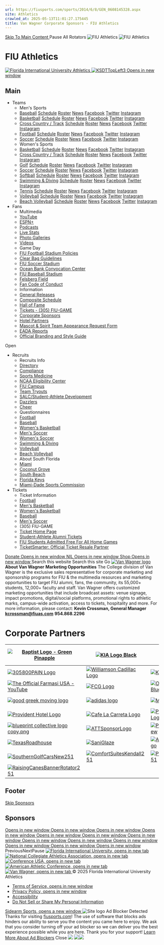 ```yaml
---
url: https://fiusports.com/sports/2014/6/8/GEN_0608145328.aspx
site: Athletics
crawled_at: 2025-05-13T11:01:27.175445
title: Van Wagner Corporate Sponsors - FIU Athletics
---
```


[ Skip To Main Content ](https://fiusports.com/sports/2014/6/8/GEN_0608145328.aspx#main-content) Pause All Rotators 
![FIU Athletics](https://dxbhsrqyrr690.cloudfront.net/sidearm.nextgen.sites/fiu.sidearmsports.com/images/responsive_2024/logo_main.svg) ![FIU Athletics](https://dxbhsrqyrr690.cloudfront.net/sidearm.nextgen.sites/fiu.sidearmsports.com/images/responsive_2024/logo_main.svg)
# FIU Athletics
[ ![Florida International University Athletics](https://dxbhsrqyrr690.cloudfront.net/sidearm.nextgen.sites/fiu.sidearmsports.com/images/responsive_2024/logo_main.svg) ](https://fiusports.com/)
[ ![KSDTTopLeft3](https://fiusports.com/images/2024/10/30/KSDTTopLeft3.png) Opens in new window ](https://fiusports.com/common/controls/adhandler.aspx?ad_id=1&target=https://www.ksdt-cpa.com "Top Left Header Ad Space")
## Main
  * Teams
    * Men's Sports
    * [Baseball](https://fiusports.com/sports/baseball) [Schedule](https://fiusports.com/sports/baseball/schedule) [Roster](https://fiusports.com/sports/baseball/roster) [News](https://fiusports.com/sports/baseball/archives) [Facebook](https://www.facebook.com/FIUAthletics/) [Twitter](https://twitter.com/FIUBaseball) [Instagram](https://instagram.com/fiu_baseball)
    * [Basketball](https://fiusports.com/sports/mens-basketball) [Schedule](https://fiusports.com/sports/mens-basketball/schedule) [Roster](https://fiusports.com/sports/mens-basketball/roster) [News](https://fiusports.com/sports/mens-basketball/archives) [Facebook](https://www.facebook.com/FIUAthletics/) [Twitter](https://twitter.com/@FIUHoops) [Instagram](https://instagram.com/fiuhoops)
    * [Cross Country / Track](https://fiusports.com/sports/mens-cross-country) [Schedule](https://fiusports.com/sports/mens-cross-country/schedule) [Roster](https://fiusports.com/sports/mens-cross-country/roster) [News](https://fiusports.com/sports/mens-cross-country/archives) [Facebook](https://www.facebook.com/FIUAthletics/) [Twitter](https://twitter.com/fiutrackxc) [Instagram](https://instagram.com/fiutrackxc)
    * [Football](https://fiusports.com/sports/football) [Schedule](https://fiusports.com/sports/football/schedule) [Roster](https://fiusports.com/sports/football/roster) [News](https://fiusports.com/sports/football/archives) [Facebook](https://www.facebook.com/FIUAthletics/) [Twitter](https://twitter.com/FIUFootball) [Instagram](https://instagram.com/fiu.football)
    * [Soccer](https://fiusports.com/sports/mens-soccer) [Schedule](https://fiusports.com/sports/mens-soccer/schedule) [Roster](https://fiusports.com/sports/mens-soccer/roster) [News](https://fiusports.com/sports/mens-soccer/archives) [Facebook](https://www.facebook.com/FIUAthletics/) [Twitter](https://twitter.com/FIUMensSoccer) [Instagram](https://instagram.com/fiumsoccer)
    * Women's Sports
    * [Basketball](https://fiusports.com/sports/womens-basketball) [Schedule](https://fiusports.com/sports/womens-basketball/schedule) [Roster](https://fiusports.com/sports/womens-basketball/roster) [News](https://fiusports.com/sports/womens-basketball/archives) [Facebook](https://www.facebook.com/FIUAthletics/) [Twitter](https://twitter.com/@FIUWBB) [Instagram](https://instagram.com/fiuwbb)
    * [Cross Country / Track](https://fiusports.com/sports/womens-track-and-field) [Schedule](https://fiusports.com/sports/womens-track-and-field/schedule) [Roster](https://fiusports.com/sports/womens-track-and-field/roster) [News](https://fiusports.com/sports/womens-track-and-field/archives) [Facebook](https://www.facebook.com/FIUAthletics/) [Twitter](https://twitter.com/fiutrackxc) [Instagram](https://instagram.com/fiutrackxc)
    * [Golf](https://fiusports.com/sports/womens-golf) [Schedule](https://fiusports.com/sports/womens-golf/schedule) [Roster](https://fiusports.com/sports/womens-golf/roster) [News](https://fiusports.com/sports/womens-golf/archives) [Facebook](https://www.facebook.com/FIUAthletics/) [Twitter](https://twitter.com/FIUAthletics) [Instagram](https://instagram.com/fiuwgolf)
    * [Soccer](https://fiusports.com/sports/womens-soccer) [Schedule](https://fiusports.com/sports/womens-soccer/schedule) [Roster](https://fiusports.com/sports/womens-soccer/roster) [News](https://fiusports.com/sports/womens-soccer/archives) [Facebook](https://www.facebook.com/FIUAthletics/) [Twitter](https://twitter.com/FIUWSoccer) [Instagram](https://instagram.com/fiuwsoccer)
    * [Softball](https://fiusports.com/sports/softball) [Schedule](https://fiusports.com/sports/softball/schedule) [Roster](https://fiusports.com/sports/softball/roster) [News](https://fiusports.com/sports/softball/archives) [Facebook](https://www.facebook.com/FIUAthletics/) [Twitter](https://twitter.com/FIUSoftball) [Instagram](https://instagram.com/fiusoftball)
    * [Swimming & Diving](https://fiusports.com/sports/womens-swimming-and-diving) [Schedule](https://fiusports.com/sports/womens-swimming-and-diving/schedule) [Roster](https://fiusports.com/sports/womens-swimming-and-diving/roster) [News](https://fiusports.com/sports/womens-swimming-and-diving/archives) [Facebook](https://www.facebook.com/FIUAthletics/) [Twitter](https://twitter.com/FIUSwimDive) [Instagram](https://instagram.com/fiuswimdive)
    * [Tennis](https://fiusports.com/sports/womens-tennis) [Schedule](https://fiusports.com/sports/womens-tennis/schedule) [Roster](https://fiusports.com/sports/womens-tennis/roster) [News](https://fiusports.com/sports/womens-tennis/archives) [Facebook](https://www.facebook.com/FIUAthletics/) [Twitter](https://twitter.com/fiuwtennis) [Instagram](https://instagram.com/fiuwtennis)
    * [Volleyball](https://fiusports.com/sports/womens-volleyball) [Schedule](https://fiusports.com/sports/womens-volleyball/schedule) [Roster](https://fiusports.com/sports/womens-volleyball/roster) [News](https://fiusports.com/sports/womens-volleyball/archives) [Facebook](https://www.facebook.com/FIUAthletics/) [Twitter](https://twitter.com/FIUVolleyball) [Instagram](https://instagram.com/fiuvolleyball)
    * [Beach Volleyball](https://fiusports.com/sports/womens-beach-volleyball) [Schedule](https://fiusports.com/sports/womens-beach-volleyball/schedule) [Roster](https://fiusports.com/sports/womens-beach-volleyball/roster) [News](https://fiusports.com/sports/womens-beach-volleyball/archives) [Facebook](https://www.facebook.com/FIUAthletics/) [Twitter](https://twitter.com/@FIUBeachVB) [Instagram](https://instagram.com/fiubeach)
[ ](https://fiusports.com/common/controls/adhandler.aspx?ad_id=73&target=https://www.ksdt-cpa.com)
  * Fans
    * Multimedia
    * [YouTube](http://www.youtube.com/user/FIUPanthers)
    * [ESPN+](https://plus.espn.com/)
    * [Podcasts](https://fiusports.com/podcasts)
    * [Live Stats](http://www.statbroadcast.com/events/statmonitr.php?gid=flin)
    * [Photo Galleries](https://fiusports.com/galleries/)
    * [Videos](https://fiusports.com/watch/)
    * Game Day
    * [FIU Football Stadium Policies](https://fiusports.com/sports/2014/6/24/GEN_0624142437.aspx)
    * [Clear Bag Guidelines](https://fiusports.com/sports/2017/8/18/clear-bag-guidelines-information)
    * [FIU Soccer Stadium](https://fiusports.com/sports/2022/4/19/fiu-soccer-stadium-know-before-you-go-info)
    * [Ocean Bank Convocation Center](https://fiusports.com/sports/2016/1/4/GEN_0104163914.aspx)
    * [FIU Baseball Stadium ](https://fiusports.com/sports/2016/2/26/fiu-baseball-stadium-parking.aspx)
    * [Felsberg Field](https://fiusports.com/sports/2017/3/29/fiu-softball-stadium-prohibited-items.aspx)
    * [Fan Code of Conduct](https://fiusports.com/sports/2014/6/24/GEN_0624141546.aspx)
    * Information
    * [General Releases](https://fiusports.com/sports/general/archives)
    * [Composite Schedule](https://fiusports.com/calendar)
    * [Hall of Fame](https://fiusports.com/sb_output.aspx?form=49)
    * [Tickets - (305) FIU-GAME](https://fiutickets.com/tickets/events)
    * [Corporate Sponsors](https://fiusports.com/sports/2014/6/8/GEN_0608145328.aspx)
    * [Hotel Partners](https://fiusports.com/sports/2014/6/10/GEN_0610140637.aspx)
    * [Mascot & Spirit Team Appearance Request Form](https://fiusports.com/sb_output.aspx?form=34)
    * [EADA Reports](https://fiusports.com/sports/2024/11/25/fiu-athletics-eda-reports.aspx)
    * [Official Branding and Style Guide](https://fiusports.com/documents/2024/12/19/FIU_Athletics_Brand_Guide_2024-25.pdf)
[ ](https://fiusports.com/common/controls/adhandler.aspx?ad_id=74&target=https://www.nicklauschildrens.org/home)


Open
  * Recruits
    * Recruits Info
    * [Directory](https://fiusports.com/staff-directory)
    * [Compliance](https://fiusports.com/sports/2014/6/17/GEN_0617142806.aspx)
    * [Sports Medicine ](https://fiusports.com/sports/2014/6/16/GEN_0616141803.aspx)
    * [NCAA Eligibility Center](https://web3.ncaa.org/ecwr3/)
    * [FIU Campus](http://www.fiu.edu/about-us/index.html)
    * [Team Tryouts](https://fiusports.com/sports/2014/8/20/GEN_0820144108.aspx)
    * [SALC/Student-Athlete Development](https://fiusports.com/sports/2014/6/18/GEN_0618142211.aspx)
    * [Dazzlers](https://fiusports.com/sports/2025/2/12/fiu-cheer-and-dazzlers.aspx)
    * [Cheer](https://fiusports.com/sports/2025/2/19/cheer.aspx)
    * Questionnaires
    * [Football](http://college.jumpforward.com/questionnaire.aspx?iid=376&sportid=54)
    * [Baseball](http://college.jumpforward.com/questionnaire.aspx?iid=376&sportid=16)
    * [Women's Basketball](http://college.jumpforward.com/questionnaire.aspx?iid=376&sportid=3)
    * [Men's Soccer](https://college.jumpforward.com/questionnaire.aspx?iid=376&sportid=21)
    * [Women's Soccer](http://college.jumpforward.com/questionnaire.aspx?iid=376&sportid=9)
    * [Swimming & Diving](http://college.jumpforward.com/questionnaire.aspx?iid=376&sportid=53)
    * [Volleyball](http://college.jumpforward.com/questionnaire.aspx?iid=376&sportid=13)
    * [Beach Volleyball](http://college.jumpforward.com/questionnaire.aspx?iid=376&sportid=13)
    * About South Florida
    * [Miami](http://www.miamiandbeaches.com/)
    * [Coconut Grove](https://coconutgrove.com/)
    * [South Beach](http://www.visitsouthbeachonline.com/)
    * [Florida Keys](http://www.visitflorida.com/en-us/cities/florida-keys.html)
    * [Miami-Dade Sports Commission](https://www.miamiandbeaches.com/things-to-do/sports)
  * Tickets
    * Ticket Information
    * [Football](https://fiusports.com/sports/2025/3/7/SupportFootball.aspx?path=football)
    * [Men's Basketball](https://fiutickets.com/tickets/events/basketball/mens?path=mbball)
    * [Women's Basketball](https://fiutickets.com/tickets/events/basketball/womens?path=wbball)
    * [Baseball](https://fiutickets.com/tickets/events/baseball?path=baseball)
    * [Men's Soccer](https://fiutickets.com/tickets/events/soccer/mens-season?path=msoc)
    * (305) FIU-GAME
    * [Ticket Home Page ](https://fiutickets.com/tickets/events)
    * [Student-Athlete Alumni Tickets](https://fiusports.com/sports/2022/9/29/sa-alumni-tickets.aspx)
    * [FIU Students Admitted Free For All Home Games](https://onecard.fiu.edu/about/card-types/)
    * [TicketSmarter: Official Ticket Resale Partner](https://www.ticketsmarter.com/florida-international-golden-panthers?utm_source=fiusports&utm_medium=dropdownlink&utm_campaign=partners)


[ Donate Opens in new window ](https://fiusports.com/common/controls/adhandler.aspx?ad_id=3&target=https://fundraise.givesmart.com/f/3p4a/n?vid=1875li "Donate")
[ NIL Opens in new window ](https://fiusports.com/common/controls/adhandler.aspx?ad_id=4&target=https://www.blueprintnil.com "NIL")
[ Shop Opens in new window ](https://fiusports.com/common/controls/adhandler.aspx?ad_id=5&target=https://fiu.shoptruespirit.com "Shop")
Search this website
Search this site Go
[![Van Wagner logo](https://fiusports.com/common/controls/image_handler.aspx?thumb_id=0&image_path=/images/2020/3/26/Van_Wagner_2020_Primary.png)](http://www.vanwagner.com)
**About Van Wagner** **Marketing Opportunities** The College division of Van Wagner is the exclusive sales representative for corporate marketing and sponsorship programs for FIU & the multimedia resources and marketing opportunities to target FIU alumni, fans, the community, its 55,000+ students, 12,000+ faculty and staff. Van Wagner offers customized marketing opportunities that include broadcast assets: venue signage, impact promotions, digital/social platforms, promotional rights to athletic marks, campus-wide activation, access to tickets, hospitality and more.
For more information, please contact:
**Kevin Crossman, General Manager kcrossman@fiuas.com** **954.868.2296**
# Corporate Partners
[![Baptist Logo - Green Pinapple](https://fiusports.com/images/2024/4/5/600801-600803_-_Baptist_Health_Logo_Resize_167x95_2.jpg)](http://BaptistHealth.net) |  [![KIA Logo Black](https://fiusports.com/images/2023/9/8/KIA_Stacked_Logo_Black.jpg)](https://www.southdadekia.com/) |  [![UCU](https://fiusports.com/common/controls/image_handler.aspx?thumb_id=0&image_path=/images/2020/8/6/University_Credit_Union_Logo_2.png)](https://ucumiami.org/en/membership-2/florida-international-university) |  [![Nicklaus Children's Hospital - 300-100](https://fiusports.com/images/2024/9/23/Jack_Nicklaus_-_300-100.png)](https://www.nicklauschildrens.org/home)  
---|---|---|---  
[![305800PAIN Logo](https://fiusports.com/images/2024/1/8/305_800_PAIN_LOGO__2_.jpg)](https://305800pain.com/) |  [![Williamson Cadillac Logo](https://fiusports.com/images/2019/6/28/WCH_2025_FIU_CADILLAC_200X200.jpg)](https://www.williamsoncadillac.com/) |  [![KSDT Logo](https://fiusports.com/common/controls/image_handler.aspx?thumb_id=0&image_path=/images/2019/8/2/KSDT_Logo_Black_copy.jpg)](https://www.ksdt-cpa.com/) |  [![ShopFIU Logo](https://fiusports.com/common/controls/image_handler.aspx?thumb_id=0&image_path=/images/2019/6/4/shopfiu.jpg)](https://shop.fiu.edu/retail/)  
[![The Official Farmasi USA - YouTube](https://fiusports.com/sports/2014/6/8/GEN_0608145328.aspx)](https://www.farmasius.com/farmasi/products/product/nutrition?cid=36f6d965-66d3-eb11-a315-005056010963) |  [![FCG Logo](https://fiusports.com/images/2024/5/8/FCG_Conservation_Logo_-_FULL_COLOR_-_White_BG.jpg)](https://www.floridacitygas.com/) |  [![ONX Homes Logo - Blue](https://fiusports.com/images/2024/1/8/Onx_Wordmark_Blue.jpg)](https://my.onxhomes.com/lp/OnAlba?utm_source=google&utm_medium=cpc&utm_campaign=alba_search&gad_source=1&gbraid=0AAAAAoMvo3whfaevi-aUecCStoQDwdObM&gclid=EAIaIQobChMI0Yq6mceGiAMVcp9aBR20izNfEAAYASAAEgLjZfD_BwE) |  [![BowleroLogo24](https://fiusports.com/images/2024/8/21/Bowlero_LogoLargeWBG_highres.jpg)](https://www.bowlero.com/location/bowlero-doral)  
[![good greek moving logo](https://fiusports.com/common/controls/image_handler.aspx?thumb_id=0&image_path=/images/2020/9/12/GG_Logo_on_white_background_5_20.jpg)](https://greekmoving.com/) |  [![adidas logo](https://fiusports.com/common/controls/image_handler.aspx?thumb_id=0&image_path=/images/2014/6/8/adidas_logo_copy.jpg)](http://www.adidas.com/us/) |  [![MiamiDadeWater](https://fiusports.com/images/2024/9/6/WASD-Name_Color_Vertical__1_.png)](https://www.miamidade.gov/global/water/home.page) |  [![Intercontinental Doral Miami logo](https://fiusports.com/images/2022/11/20/IH_Doral_logo_cFyIw.png)](https://www.ihg.com/intercontinental/hotels/us/en/doral/miahc/hoteldetail)  
[![Provident Hotel Logo](https://fiusports.com/images/2023/8/30/Provident_logo.jpg)](https://www.providentresorts.com/) |  [![Cafe La Carreta Logo](https://fiusports.com/images/2023/8/15/LOGO_CAFE_LA_CARRETA.png)](https://www.lacarreta.com/) |  [![Pullman Miami Hotel Logo](https://fiusports.com/images/2023/8/15/PULLMAN_HAR_SIGLE_POS_RGB_300DPI.jpg)](https://www.pullman-miami-airport.com/) |  [![Ticketsmarter logo](https://fiusports.com/images/2023/8/15/TicketSmarter-CMYK.jpg)](https://www.ticketsmarter.com/)  
[![blueprint collective logo copy.png](https://static.wixstatic.com/media/79ed50_7b23388da3cd47cc86d936beff151e0c~mv2.png/v1/crop/x_0,y_8,w_1000,h_984/fill/w_222,h_218,al_c,q_85,usm_0.66_1.00_0.01,enc_auto/blueprint%20collective%20logo%20copy.png)](https://www.blueprintnil.com) |  [![ATTSponsorLogo](https://fiusports.com/images/2025/1/24/att_vt_lkp_rgb_pos__1_.png)](https://www.att.com/stores/florida/miami/46368?source=E-g2s10000000000X&wtExtndSource=stores) |  [![PeaceCorps2025New](https://fiusports.com/images/2025/2/15/Peace_Corps_Logo_Vertical_CMYK__2___1___1_.png)](http://www.peacecorps.gov) |  [![Pepsi logo](https://fiusports.com/images/2023/1/25/OIPepsi_Logo_-_Wh_Background_Stacked.jpg)](https://www.pepsi.com)  
[![TexasRoadhouse](https://fiusports.com/images/2024/8/21/Texas_Roadhouse_Logo_-_White_Background.jpeg)](https://www.texasroadhouse.com) |  [![SaniGlaze](https://fiusports.com/images/2024/8/21/SGMIA_Logo-2.png)](https://www.saniglaze.com) |  [![ApexOneSponsorLogo](https://fiusports.com/images/2024/9/20/Black_White_Red_Apex_LOGO.png)](https://apexonefl.com) |  [![JohnnyCubaNew251](https://fiusports.com/images/2025/2/15/JC_Logo_1__1___1_.png)](https://www.johnnycuba.us/home-1)  
[![SouthernGolfCarsNew251](https://fiusports.com/images/2025/2/15/LOGO_WITH_NO_BACKGROUND__1_.png)](https://www.southerngolfcars.com) |  [![ComfortSuitesKendall251](https://fiusports.com/images/2025/2/15/NEW_LOGO2___2___1_.jpg)](https://www.choicehotels.com/florida/miami/comfort-suites-hotels/fl086?mc=smgogouscsl&cid=us_ch_comfort-suites_search_ggl_b+g_conv_florida&ag=58700008191407572&pmf=GOOGLE&kw=comfort+suites+kendall&gclsrc=aw.ds&gad_source=1&gbraid=0AAAAAC8rhIIs5JWzh4Ofd_RsN8ufuiM-H&gclid=CjwKCAiAk8G9BhA0EiwAOQxmfkGm5KEud995uVKg3q0_XPQRoAaMLHtiUz-0pt6UXWx2vUshnZNF0hoCwPoQAvD_BwE) |  [![PiniInsuranceNew251](https://fiusports.com/images/2025/2/15/PiniInsuranceLogo_1___1___1_.jpeg)](https://piniinsurance.com) |  [![IDMiamiNew251](https://fiusports.com/images/2025/2/15/Identity_Miami-Logomark-PurpleBlue__2___1___1_.png)](https://www.liveatidentity.com/?gad_source=1&gbraid=0AAAAAC5_eO6jeDrzKJe3Q7S_T8tysXgRW&gclid=CjwKCAiAk8G9BhA0EiwAOQxmflNtSifbtqZSumMduWgmWTyZab_9RhDIRFAULVse3MjDiYjF5LNURRoCL78QAvD_BwE)  
[![RaisingCanesBannerRotator251](https://fiusports.com/images/2025/2/25/RC_Logo_-_Full_Color.jpg)](https://raisingcanes.com/home/) |  |  |   
## Footer
[Skip Sponsors](https://fiusports.com/sports/2014/6/8/GEN_0608145328.aspx#logo)
## Sponsors
[ Opens in new window ](https://fiusports.com/common/controls/adhandler.aspx?ad_id=24&target=https://ucumiami.org "UCUFooter")
[ Opens in new window ](https://fiusports.com/common/controls/adhandler.aspx?ad_id=25&target=https://baptisthealth.net "Baptist Health Footer")
[ Opens in new window ](https://fiusports.com/common/controls/adhandler.aspx?ad_id=26&target=https://www.nicklauschildrens.org/home "Nicklaus Footer")
[ Opens in new window ](https://fiusports.com/common/controls/adhandler.aspx?ad_id=27&target=https://www.southdadekia.com "South Dade Kia Footer")
[ Opens in new window ](https://fiusports.com/common/controls/adhandler.aspx?ad_id=23&target=https://www.ksdt-cpa.com "KSDTFooter")
[ Opens in new window ](https://fiusports.com/common/controls/adhandler.aspx?ad_id=24&target=https://ucumiami.org "UCUFooter")
[ Opens in new window ](https://fiusports.com/common/controls/adhandler.aspx?ad_id=25&target=https://baptisthealth.net "Baptist Health Footer")
[ Opens in new window ](https://fiusports.com/common/controls/adhandler.aspx?ad_id=26&target=https://www.nicklauschildrens.org/home "Nicklaus Footer")
[ Opens in new window ](https://fiusports.com/common/controls/adhandler.aspx?ad_id=27&target=https://www.southdadekia.com "South Dade Kia Footer")
[ Opens in new window ](https://fiusports.com/common/controls/adhandler.aspx?ad_id=23&target=https://www.ksdt-cpa.com "KSDTFooter")
[ Opens in new window ](https://fiusports.com/common/controls/adhandler.aspx?ad_id=24&target=https://ucumiami.org "UCUFooter")
[ Opens in new window ](https://fiusports.com/common/controls/adhandler.aspx?ad_id=25&target=https://baptisthealth.net "Baptist Health Footer")
[ Opens in new window ](https://fiusports.com/common/controls/adhandler.aspx?ad_id=26&target=https://www.nicklauschildrens.org/home "Nicklaus Footer")
PreviousNextPause
[ ![Florida International University, opens in new tab](https://dxbhsrqyrr690.cloudfront.net/sidearm.nextgen.sites/fiu.sidearmsports.com/images/responsive_2024/footer_logo_edu.svg) ](https://www.fiu.edu/) [ ![National Collegiate Athletics Association, opens in new tab](https://dxbhsrqyrr690.cloudfront.net/sidearm.nextgen.sites/fiu.sidearmsports.com/images/responsive_2024/footer_logo_conf_ncaa.png) ](https://www.ncaa.org/) [ ![Conference USA, opens in new tab](https://dxbhsrqyrr690.cloudfront.net/sidearm.nextgen.sites/fiu.sidearmsports.com/images/responsive_2024/logo_footer_conf_cusa.svg) ](http://conferenceusa.com/) [ ![American Athletic Conference, opens in new tab](https://dxbhsrqyrr690.cloudfront.net/sidearm.nextgen.sites/fiu.sidearmsports.com/images/responsive_2024/footer_logo_conf_american.svg) ](https://theamerican.org/) [ ![Van Wagner, opens in new tab](https://dxbhsrqyrr690.cloudfront.net/sidearm.nextgen.sites/fiu.sidearmsports.com/images/responsive_2024/footer_logo_van-wagner.svg) ](http://www.vanwagner.com/)
© 2025 Florida International University Athletics
  * [Terms of Service, opens in new window](http://sidearmsports.com/terms-of-service)
  * [Privacy Policy, opens in new window](http://sidearmsports.com/privacypolicy)
  * [Accessibility](https://sidearmsports.com/accessibility-statement)
  * [Do Not Sell or Share My Personal Information](https://fiusports.com/sports/2014/6/8/GEN_0608145328.aspx)


[ Sidearm Sports, opens a new window ](https://www.sidearmsports.com)
![Site logo](https://fiusports.com/images/logos/site/site.png?width=48)
Ad Blocker Detected
Thanks for visiting [fiusports.com](https://fiusports.com/sports/2014/6/8/GEN_0608145328.aspx)!
The use of software that blocks ads hinders our ability to serve you the content you came here to enjoy.
We ask that you consider turning off your ad blocker so we can deliver you the best experience possible while you are here.
Thank you for your support!
[Learn More About Ad Blockers](http://www.sidearmsports.com/blockers)
Close
![](https://adservice.google.com/ddm/fls/z/dc_pre=CO-pyOraoI0DFQwDDAIdq9YA1Q;src=8031022;type=count0;cat=sitev0;dc_lat=;dc_rdid=;tag_for_child_directed_treatment=;ord=1;num=7424653601615.205)
![](https://insight.adsrvr.org/track/conv/?adv=3xwb5d7&ct=0:6dpl0mk&fmt=3)![](https://adservice.google.com/ddm/fls/z/dc_pre=CPbtyOraoI0DFQOEWgUdwXgiTA;src=8031022;type=counter;cat=sitev0;dc_lat=;dc_rdid=;tag_for_child_directed_treatment=;ord=1;num=3028102871214.875)
